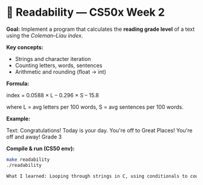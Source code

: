 # 📖 Readability — CS50x Week 2

**Goal:** Implement a program that calculates the **reading grade level** of a text using the *Coleman–Liau index*.

**Key concepts:**
- Strings and character iteration  
- Counting letters, words, sentences  
- Arithmetic and rounding (float → int)  

**Formula:**  

index = 0.0588 × L – 0.296 × S – 15.8

where L = avg letters per 100 words, S = avg sentences per 100 words.

**Example:**

Text: Congratulations! Today is your day. You're off to Great Places! You're off and away!
Grade 3

**Compile & run (CS50 env):**
```bash
make readability
./readability

What I learned: Looping through strings in C, using conditionals to count characters, and applying a real-world formula programmatically.

